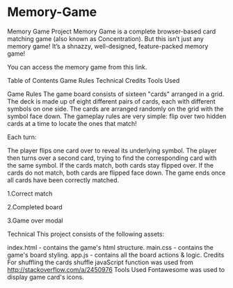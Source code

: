 # Memory-Game
Memory Game Project
Memory Game is a complete browser-based card matching game (also known as Concentration). But this isn’t just any memory game! It’s a shnazzy, well-designed, feature-packed memory game!

You can access the memory game from this link.

Table of Contents
Game Rules
Technical
Credits
Tools Used

Game Rules
The game board consists of sixteen "cards" arranged in a grid. The deck is made up of eight different pairs of cards, each with different symbols on one side. The cards are arranged randomly on the grid with the symbol face down. The gameplay rules are very simple: flip over two hidden cards at a time to locate the ones that match!

Each turn:

The player flips one card over to reveal its underlying symbol.
The player then turns over a second card, trying to find the corresponding card with the same symbol.
If the cards match, both cards stay flipped over.
If the cards do not match, both cards are flipped face down.
The game ends once all cards have been correctly matched.

1.Correct match



2.Completed board



3.Game over modal



Technical
This project consists of the following assets:

index.html - contains the game's html structure.
main.css - contains the game's board styling.
app.js - contains all the board actions & logic.
Credits
For shuffling the cards shuffle javaScript function was used from http://stackoverflow.com/a/2450976
Tools Used
Fontawesome was used to display game card's icons.

